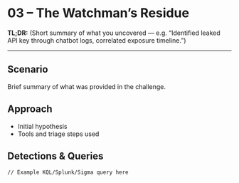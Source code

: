 # 03 – The Watchman’s Residue

**TL;DR:** (Short summary of what you uncovered — e.g. “Identified leaked API key through chatbot logs, correlated exposure timeline.”)

---

## Scenario
Brief summary of what was provided in the challenge.

## Approach
- Initial hypothesis
- Tools and triage steps used

## Detections & Queries
```kql
// Example KQL/Splunk/Sigma query here

